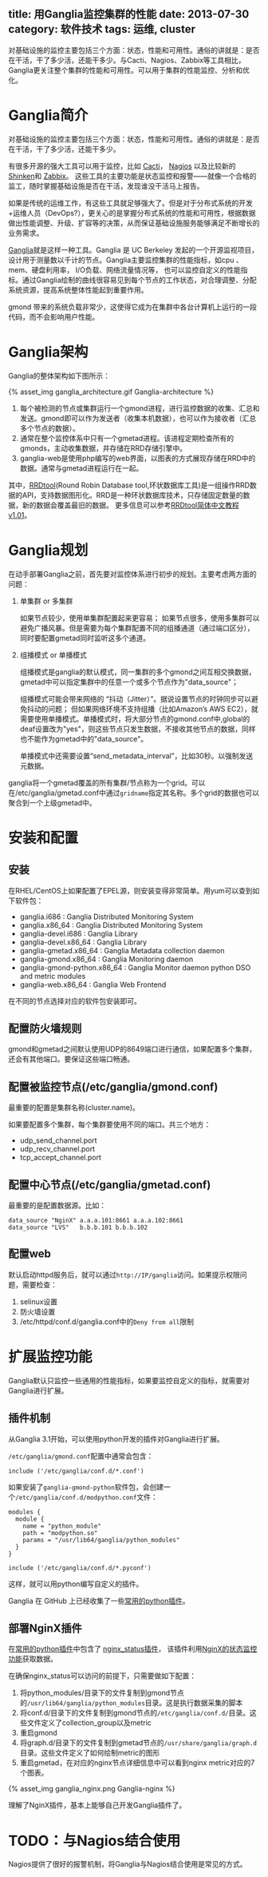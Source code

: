 title: 用Ganglia监控集群的性能
date: 2013-07-30
category: 软件技术
tags: 运维,  cluster
---

 对基础设施的监控主要包括三个方面：状态，性能和可用性。通俗的讲就是：是否在干活，干了多少活，还能干多少。与Cacti、Nagios、Zabbix等工具相比，Ganglia更关注整个集群的性能和可用性。可以用于集群的性能监控、分析和优化。

<!-- more -->


# Ganglia简介

对基础设施的监控主要包括三个方面：状态，性能和可用性。通俗的讲就是：是否在干活，干了多少活，还能干多少。

有很多开源的强大工具可以用于监控，比如
[Cacti](http://www.cacti.net/)，
[Nagios](http://www.nagios.org)
以及比较新的
[Shinken](http://www.shinken-monitoring.org/)和
[Zabbix](http://www.zabbix.com)。
这些工具的主要功能是状态监控和报警——就像一个合格的监工，随时掌握基础设施是否在干活，发现谁没干活马上报告。

如果是传统的运维工作，有这些工具就足够强大了。但是对于分布式系统的开发+运维人员（DevOps?），更关心的是掌握分布式系统的性能和可用性，根据数据做出性能调整、升级、扩容等的决策，从而保证基础设施服务能够满足不断增长的业务需求。


[Ganglia](http://ganglia.sourceforge.net/)就是这样一种工具。Ganglia 是 UC Berkeley 发起的一个开源监视项目，设计用于测量数以千计的节点。Ganglia主要监控集群的性能指标，如cpu 、mem、硬盘利用率， I/O负载、网络流量情况等，
也可以监控自定义的性能指标。通过Ganglia绘制的曲线很容易见到每个节点的工作状态，对合理调整、分配系统资源，提高系统整体性能起到重要作用。

gmond 带来的系统负载非常少，这使得它成为在集群中各台计算机上运行的一段代码，而不会影响用户性能。

# Ganglia架构

Ganglia的整体架构如下图所示：

{% asset_img ganglia_architecture.gif Ganglia-architecture %}

1. 每个被检测的节点或集群运行一个gmond进程，进行监控数据的收集、汇总和发送。gmond即可以作为发送者（收集本机数据），也可以作为接收者（汇总多个节点的数据）。
2. 通常在整个监控体系中只有一个gmetad进程。该进程定期检查所有的gmonds，主动收集数据，并存储在RRD存储引擎中。
3. ganglia-web是使用php编写的web界面，以图表的方式展现存储在RRD中的数据。通常与gmetad进程运行在一起。

其中，[RRDtool](http://oss.oetiker.ch/rrdtool/)(Round Robin Database tool,环状数据库工具)是一组操作RRD数据的API，支持数据图形化。RRD是一种环状数据库技术，只存储固定数量的数据，新的数据会覆盖最旧的数据。
更多信息可以参考[RRDtool简体中文教程 v1.01](http://bbs.chinaunix.net/forum.php?mod=viewthread&tid=864861&page=1)。

# Ganglia规划

在动手部署Ganglia之前，首先要对监控体系进行初步的规划。主要考虑两方面的问题：

1. 单集群 or 多集群

   如果节点较少，使用单集群配置起来更容易；
   如果节点很多，使用多集群可以避免广播风暴。但是需要为每个集群配置不同的组播通道（通过端口区分），同时要配置gmetad同时监听这多个通道。

2. 组播模式 or 单播模式

   组播模式是ganglia的默认模式，同一集群的多个gmond之间互相交换数据，gmetad中可以指定集群中的任意一个或多个节点作为"data_source"；

   组播模式可能会带来网络的 “抖动（Jitter）”。据说设置节点的时钟同步可以避免抖动的问题； 但如果网络环境不支持组播（比如Amazon’s AWS EC2），就需要使用单播模式。单播模式时，将大部分节点的gmond.conf中,global的deaf设置改为"yes"，则这些节点只发生数据，不接收其他节点的数据，同样也不能作为gmetad中的"data_source"。

   单播模式中还需要设置“send_metadata_interval”，比如30秒。以强制发送元数据。


ganglia将一个gmetad覆盖的所有集群/节点称为一个grid。可以在/etc/ganglia/gmetad.conf中通过`gridname`指定其名称。多个grid的数据也可以聚合到一个上级gmetad中。

# 安装和配置

## 安装

在RHEL/CentOS上如果配置了EPEL源，则安装变得非常简单。用yum可以查到如下软件包：

- ganglia.i686 : Ganglia Distributed Monitoring System
- ganglia.x86_64 : Ganglia Distributed Monitoring System
- ganglia-devel.i686 : Ganglia Library
- ganglia-devel.x86_64 : Ganglia Library
- ganglia-gmetad.x86_64 : Ganglia Metadata collection daemon
- ganglia-gmond.x86_64 : Ganglia Monitoring daemon
- ganglia-gmond-python.x86_64 : Ganglia Monitor daemon python DSO and metric modules
- ganglia-web.x86_64 : Ganglia Web Frontend

在不同的节点选择对应的软件包安装即可。

## 配置防火墙规则

gmond和gmetad之间默认使用UDP的8649端口进行通信，如果配置多个集群，还会有其他端口。要保证这些端口畅通。



## 配置被监控节点(/etc/ganglia/gmond.conf)


最重要的配置是集群名称(cluster.name)。

如果要配置多个集群，每个集群要使用不同的端口。共三个地方：

- udp_send_channel.port
- udp_recv_channel.port
- tcp_accept_channel.port

## 配置中心节点(/etc/ganglia/gmetad.conf)

最重要的是配置数据源。比如：

    data_source "NginX" a.a.a.101:8661 a.a.a.102:8661
    data_source "LVS"   b.b.b.101 b.b.b.102



## 配置web

默认启动httpd服务后，就可以通过`http://IP/ganglia`访问。如果提示权限问题，需要检查：

1. selinux设置
2. 防火墙设置
3. /etc/httpd/conf.d/ganglia.conf中的`Deny from all`限制

# 扩展监控功能

Ganglia默认只监控一些通用的性能指标，如果要监控自定义的指标，就需要对Ganglia进行扩展。

## 插件机制

从Ganglia 3.1开始，可以使用python开发的插件对Ganglia进行扩展。

`/etc/ganglia/gmond.conf`配置中通常会包含：

    include ('/etc/ganglia/conf.d/*.conf')

如果安装了`ganglia-gmond-python`软件包，会创建一个`/etc/ganglia/conf.d/modpython.conf`文件：

```
modules {
  module {
    name = "python_module"
    path = "modpython.so"
    params = "/usr/lib64/ganglia/python_modules"
  }
}

include ('/etc/ganglia/conf.d/*.pyconf')
```

这样，就可以用python编写自定义的插件。

Ganglia 在 GitHub 上已经收集了一些[常用的python插件](https://github.com/ganglia/gmond_python_modules)。


## 部署NginX插件

在[常用的python插件](https://github.com/ganglia/gmond_python_modules)中包含了
[nginx_status插件](https://github.com/ganglia/gmond_python_modules/tree/master/nginx_status)，
该插件利用[NginX的状态监控功能](/nginx_keepalived.html#menuIndex9)获取数据。

在确保nginx_status可以访问的前提下，只需要做如下配置：

1. 将python_modules/目录下的文件复制到gmond节点的`/usr/lib64/ganglia/python_modules`目录。这是执行数据采集的脚本
2. 将conf.d/目录下的文件复制到gmond节点的`/etc/ganglia/conf.d/`目录。这些文件定义了collection_group以及metric
3. 重启gmond
4. 将graph.d/目录下的文件复制到gmetad节点的`/usr/share/ganglia/graph.d`目录。这些文件定义了如何绘制metric的图形
5. 重启gmetad，在对应的nginx节点详细信息中可以看到nginx metric对应的7个图表。


{% asset_img ganglia_nginx.png Ganglia-nginx %}

理解了NginX插件，基本上能够自己开发Ganglia插件了。



# TODO：与Nagios结合使用

Nagios提供了很好的报警机制，将Ganglia与Nagios结合使用是常见的方式。






